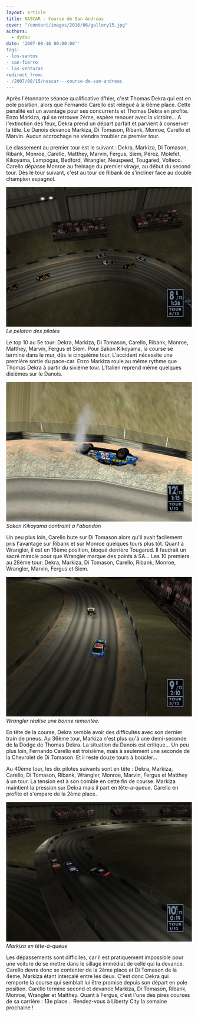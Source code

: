 ```yaml
---
layout: article
title: NASCAR - Course de San Andreas
cover: "/content/images/2016/06/gallery15.jpg"
authors:
  - dydou
date: '2007-08-16 00:00:00''
tags:
- los-santos
- san-fierro
- las-venturas
redirect_from:
- /2007/08/15/nascar---course-de-san-andreas
---
```


Après l'étonnante séance qualificative d'hier, c'est Thomas Dekra qui est en pole position, alors que Fernando Carello est relégué à la 6ème place. Cette pénalité est un avantage pour ses concurrents et Thomas Dekra en profite. Enzo Markiza, qui se retrouve 2ème, espère renouer avec la victoire... A l'extinction des feux, Dekra prend un départ parfait et parvient à conserver la tête. Le Danois devance Markiza, Di Tomason, Ribank, Monroe, Carello et Marvin. Aucun accrochage ne viendra troubler ce premier tour.

Le classement au premier tour est le suivant : Dekra, Markiza, Di Tomason, Ribank, Monroe, Carello, Matthey, Marvin, Fergus, Siem, Pérez, Molefet, Kikoyama, Lampogas, Bedford, Wrangler, Neuspeed, Tougared, Volteco. Carello dépasse Monroe au freinage du premier virage, au début du second tour. Dès le tour suivant, c'est au tour de Ribank de s'incliner face au double champion espagnol.

![Le peloton des pilotes](/content/images/2016/06/Nascar1_1.jpg)
_Le peloton des pilotes_

Le top 10 au 5e tour: Dekra, Markiza, Di Tomason, Carello, Ribank, Monroe, Matthey, Marvin, Fergus et Siem. Pour Sakon Kikoyama, la course se termine dans le mur, dès le cinquième tour. L'accident nécessite une première sortie du pace-car. Enzo Markiza roule au même rythme que Thomas Dekra à partir du sixième tour. L'Italien reprend même quelques dixièmes sur le Danois.

![Sakon Kikoyama contraint a l'abandon](/content/images/2016/06/Nascar2_0.jpg)
_Sakon Kikoyama contraint a l'abandon_

Un peu plus loin, Carello bute sur Di Tomason alors qu'il avait facilement pris l'avantage sur Ribank et sur Monroe quelques tours plus tôt. Quant à Wrangler, il est en 16ème position, bloqué derrière Tougared. Il faudrait un sacré miracle pour que Wrangler marque des points à SA... Les 10 premiers au 28ème tour: Dekra, Markiza, Di Tomason, Carello, Ribank, Monroe, Wrangler, Marvin, Fergus et Siem.

![Wrangler réalise une bonne remontée.](/content/images/2016/06/Nascar3_0.jpg)
_Wrangler réalise une bonne remontée._

En tête de la course, Dekra semble avoir des difficultés avec son dernier train de pneus. Au 36ème tour, Markiza n'est plus qu'à une demi-seconde de la Dodge de Thomas Dekra. La situation du Danois est critique... Un peu plus loin, Fernando Carello est troisième, mais à seulement une seconde de la Chevrolet de Di Tomason. Et il reste douze tours à boucler...

Au 40ème tour, les dix pilotes suivants sont en tête : Dekra, Markiza, Carello, Di Tomason, Ribank, Wrangler, Monroe, Marvin, Fergus et Matthey à un tour. La tension est à son comble en cette fin de course. Markiza maintient la pression sur Dekra mais il part en tête-a-queue. Carello en profite et s'empare de la 2ème place.

![Markiza en tête-à-queue](/content/images/2016/06/Nascar4.jpg)
_Markiza en tête-à-queue_

Les dépassements sont difficiles, car il est pratiquement impossible pour une voiture de se mettre dans le sillage immédiat de celle qui la devance. Carello devra donc se contenter de la 2ème place et Di Tomason de la 4ème, Markiza étant intercalé entre les deux. C'est donc Dekra qui remporte la course qui semblait lui être promise depuis son départ en pole position. Carello termine second et devance Markiza, Di Tomason, Ribank, Monroe, Wrangler et Matthey. Quant à Fergus, c'est l'une des pires courses de sa carrière : 13e place... Rendez-vous à Liberty City la semaine prochaine !